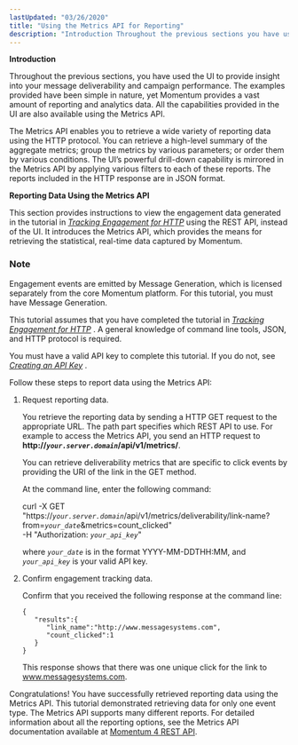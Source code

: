 ```yaml
---
lastUpdated: "03/26/2020"
title: "Using the Metrics API for Reporting"
description: "Introduction Throughout the previous sections you have used the UI to provide insight into your message deliverability and campaign performance The examples provided have been simple in nature yet Momentum provides a vast amount of reporting and analytics data All the capabilities provided in the UI are also available using..."
---
```


**Introduction**

Throughout the previous sections, you have used the UI to provide insight into your message deliverability and campaign performance. The examples provided have been simple in nature, yet Momentum provides a vast amount of reporting and analytics data. All the capabilities provided in the UI are also available using the Metrics API.

The Metrics API enables you to retrieve a wide variety of reporting data using the HTTP protocol. You can retrieve a high-level summary of the aggregate metrics; group the metrics by various parameters; or order them by various conditions. The UI’s powerful drill-down capability is mirrored in the Metrics API by applying various filters to each of these reports. The reports included in the HTTP response are in JSON format.

**Reporting Data Using the Metrics API** 

This section provides instructions to view the engagement data generated in the tutorial in [*Tracking Engagement for HTTP*](/momentum/4/engagement-tracking-http) using the REST API, instead of the UI. It introduces the Metrics API, which provides the means for retrieving the statistical, real-time data captured by Momentum.

### Note

Engagement events are emitted by Message Generation, which is licensed separately from the core Momentum platform. For this tutorial, you must have Message Generation.

This tutorial assumes that you have completed the tutorial in [*Tracking Engagement for HTTP*](/momentum/4/engagement-tracking-http) . A general knowledge of command line tools, JSON, and HTTP protocol is required.

You must have a valid API key to complete this tutorial. If you do not, see [*Creating an API Key*](/momentum/4/create-apikey) .

Follow these steps to report data using the Metrics API:

1.  Request reporting data.

    You retrieve the reporting data by sending a HTTP GET request to the appropriate URL. The path part specifies which REST API to use. For example to access the Metrics API, you send an HTTP request to **http://*`your.server.domain`*/api/v1/metrics/**.

    You can retrieve deliverability metrics that are specific to click events by providing the URI of the link in the GET method.

    At the command line, enter the following command:

    curl -X GET "https://*`your.server.domain`*/api/v1/metrics/deliverability/link-name?from=*`your_date`*&metrics=count_clicked" \
    -H "Authorization: *`your_api_key`*"

    where *`your_date`* is in the format YYYY-MM-DDTHH:MM, and *`your_api_key`* is your valid API key.

2.  Confirm engagement tracking data.

    Confirm that you received the following response at the command line:

    ```
    {  
       "results":{  
          "link_name":"http://www.messagesystems.com",
          "count_clicked":1
       }
    }
    ```

    This response shows that there was one unique click for the link to www.messagesystems.com.

Congratulations! You have successfully retrieved reporting data using the Metrics API. This tutorial demonstrated retrieving data for only one event type. The Metrics API supports many different reports. For detailed information about all the reporting options, see the Metrics API documentation available at [Momentum 4 REST API](https://support.messagesystems.com/docs/web-rest/v1_index.html).